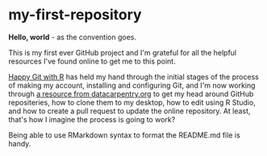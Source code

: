 # my-first-repository

**Hello, world** - as the convention goes.

This is my first ever GitHub project and I'm grateful for all the helpful resources I've found online to get me to this point.

[Happy Git with R](https://happygitwithr.com/) has held my hand through the initial stages of the process of making my account, installing and configuring Git, and I'm now working through [a resource from datacarpentry.org](https://datacarpentry.org/rr-version-control/02-git-in-github/index.html) to get my head around GitHub repositeries, how to clone them to my desktop, how to edit using R Studio, and how to create a pull request to update the online repository.  At least, that's how I imagine the process is going to work?

Being able to use RMarkdown syntax to format the README.md file is handy.  
